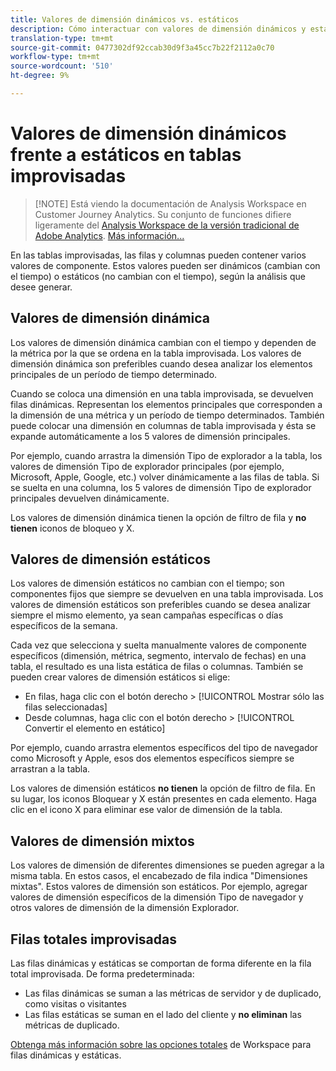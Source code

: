 ```yaml
---
title: Valores de dimensión dinámicos vs. estáticos
description: Cómo interactuar con valores de dimensión dinámicos y estáticos en tablas.
translation-type: tm+mt
source-git-commit: 0477302df92ccab30d9f3a45cc7b22f2112a0c70
workflow-type: tm+mt
source-wordcount: '510'
ht-degree: 9%

---
```



# Valores de dimensión dinámicos frente a estáticos en tablas improvisadas

>[!NOTE] Está viendo la documentación de Analysis Workspace en Customer Journey Analytics. Su conjunto de funciones difiere ligeramente del [Analysis Workspace de la versión tradicional de Adobe Analytics](https://docs.adobe.com/content/help/es-ES/analytics/analyze/analysis-workspace/home.html). [Más información...](/help/getting-started/cja-aa.md)

En las tablas improvisadas, las filas y columnas pueden contener varios valores de componente. Estos valores pueden ser dinámicos (cambian con el tiempo) o estáticos (no cambian con el tiempo), según la análisis que desee generar.

## Valores de dimensión dinámica

Los valores de dimensión dinámica cambian con el tiempo y dependen de la métrica por la que se ordena en la tabla improvisada. Los valores de dimensión dinámica son preferibles cuando desea analizar los elementos principales de un período de tiempo determinado.

Cuando se coloca una dimensión en una tabla improvisada, se devuelven filas dinámicas. Representan los elementos principales que corresponden a la dimensión de una métrica y un período de tiempo determinados. También puede colocar una dimensión en columnas de tabla improvisada y ésta se expande automáticamente a los 5 valores de dimensión principales.

Por ejemplo, cuando arrastra la dimensión Tipo de explorador a la tabla, los valores de dimensión Tipo de explorador principales (por ejemplo, Microsoft, Apple, Google, etc.) volver dinámicamente a las filas de tabla. Si se suelta en una columna, los 5 valores de dimensión Tipo de explorador principales devuelven dinámicamente.

Los valores de dimensión dinámica tienen la opción de filtro de fila y **no tienen** iconos de bloqueo y X.

## Valores de dimensión estáticos

Los valores de dimensión estáticos no cambian con el tiempo; son componentes fijos que siempre se devuelven en una tabla improvisada. Los valores de dimensión estáticos son preferibles cuando se desea analizar siempre el mismo elemento, ya sean campañas específicas o días específicos de la semana.

Cada vez que selecciona y suelta manualmente valores de componente específicos (dimensión, métrica, segmento, intervalo de fechas) en una tabla, el resultado es una lista estática de filas o columnas. También se pueden crear valores de dimensión estáticos si elige:

* En filas, haga clic con el botón derecho > [!UICONTROL Mostrar sólo las filas seleccionadas]
* Desde columnas, haga clic con el botón derecho > [!UICONTROL Convertir el elemento en estático]

Por ejemplo, cuando arrastra elementos específicos del tipo de navegador como Microsoft y Apple, esos dos elementos específicos siempre se arrastran a la tabla.

Los valores de dimensión estáticos **no tienen** la opción de filtro de fila. En su lugar, los iconos Bloquear y X están presentes en cada elemento. Haga clic en el icono X para eliminar ese valor de dimensión de la tabla.

## Valores de dimensión mixtos

Los valores de dimensión de diferentes dimensiones se pueden agregar a la misma tabla. En estos casos, el encabezado de fila indica &quot;Dimensiones mixtas&quot;. Estos valores de dimensión son estáticos. Por ejemplo, agregar valores de dimensión específicos de la dimensión Tipo de navegador y otros valores de dimensión de la dimensión Explorador.

## Filas totales improvisadas

Las filas dinámicas y estáticas se comportan de forma diferente en la fila total improvisada. De forma predeterminada:

* Las filas dinámicas se suman a las métricas de servidor y de duplicado, como visitas o visitantes
* Las filas estáticas se suman en el lado del cliente y **no eliminan** las métricas de duplicado.

[Obtenga más información sobre las opciones totales](https://docs.adobe.com/content/help/es-ES/analytics/analyze/analysis-workspace/build-workspace-project/workspace-totals.html) de Workspace para filas dinámicas y estáticas.
